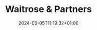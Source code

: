 ---
date: 2024-06-05T11:19:32+01:00
title: Waitrose & Partners
latitude: 52.03558142417081
longitude: 0.7317279136050154
url: https://foursquare.com/v/4bcadbf2cc8cd13a6e66becf
category: checkin
---